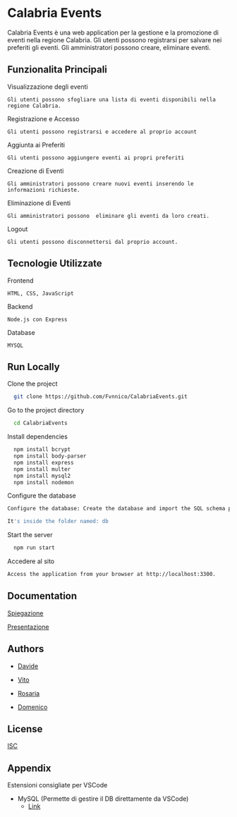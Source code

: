 
# Calabria Events

Calabria Events è una web application per la gestione e la promozione di eventi nella regione Calabria. Gli utenti possono registrarsi per salvare nei preferiti gli eventi. Gli amministratori possono creare, eliminare eventi.


## Funzionalita Principali



Visualizzazione degli eventi
```
Gli utenti possono sfogliare una lista di eventi disponibili nella regione Calabria.
```

Registrazione e Accesso
```
Gli utenti possono registrarsi e accedere al proprio account 
```
   
Aggiunta ai Preferiti
```
Gli utenti possono aggiungere eventi ai propri preferiti 
```

Creazione di Eventi
```
Gli amministratori possono creare nuovi eventi inserendo le informazioni richieste.
``` 

Eliminazione di Eventi
```
Gli amministratori possono  eliminare gli eventi da loro creati.
``` 

Logout
```
Gli utenti possono disconnettersi dal proprio account.
```



## Tecnologie Utilizzate

Frontend
```
HTML, CSS, JavaScript
```
Backend
```
Node.js con Express
```
Database
```
MYSQL 
```

## Run Locally

Clone the project

```bash
  git clone https://github.com/Fvnnico/CalabriaEvents.git
```

Go to the project directory

```bash
  cd CalabriaEvents
```

Install dependencies

```bash
  npm install bcrypt
  npm install body-parser
  npm install express
  npm install multer
  npm install mysql2
  npm install nodemon
```

Configure the database

```bash
Configure the database: Create the database and import the SQL schema provided in the repository. 

It's inside the folder named: db
```

Start the server

```bash
  npm run start
```

Accedere al sito

```bash
Access the application from your browser at http://localhost:3300.
```


## Documentation

[Spiegazione](https://docs.google.com/document/d/1SdvSFhJ-83xYwctAbH3lvCL7WiJ-LXD8/edit?usp=drive_link&ouid=102406965217108732984&rtpof=true&sd=true)

[Presentazione](https://docs.google.com/presentation/d/1700rjHpkzv19k7_JpG-7jRz_8K0MAE7b/edit?usp=drive_link&ouid=102406965217108732984&rtpof=true&sd=true)
## Authors

- [Davide](https://github.com/Fvnnico)

- [Vito]()

- [Rosaria]()

- [Domenico]()

## License

[ISC](https://choosealicense.com/licenses/isc/)


## Appendix

Estensioni consigliate per VSCode

- MySQL (Permette di gestire il DB direttamente da VSCode) 
  -  [Link](https://marketplace.visualstudio.com/items?itemName=cweijan.vscode-mysql-client2)

